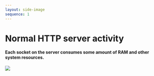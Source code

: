 ```yaml
---
layout: side-image
sequence: 1
---
```


<main>
  <h1>Normal HTTP server activity</h1>
  <h4>Each socket on the server consumes some amount of RAM and other system resources.</h4>
</main>

<img src="/the-tale-of-avoiding-a-time-based-ddos-attack-in-nodejs/http-1.png" class="side"/>
